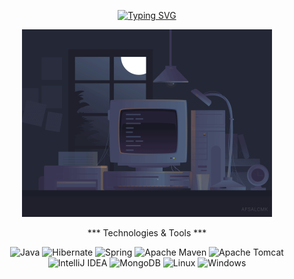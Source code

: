 
<div align="center">
  
  [![Typing SVG](https://readme-typing-svg.demolab.com/?lines=Hello+There+!!!+I'm+Mohamad+Beigi;I'm+A+Junior+Java+Developer)](https://git.io/typing-svg)

  <img src="https://github.com/mohamadMehdiBeigi/mohamadMehdiBeigi/blob/main/8b35fef55fba1a201c9c7a11d3ec3d64.gif"  width="400px">

  *** Technologies & Tools ***

![Java](https://img.shields.io/badge/java-%23ED8B00.svg?style=for-the-badge&logo=openjdk&logoColor=white)
![Hibernate](https://img.shields.io/badge/Hibernate-59666C?style=for-the-badge&logo=Hibernate&logoColor=white)
![Spring](https://img.shields.io/badge/spring-%236DB33F.svg?style=for-the-badge&logo=spring&logoColor=white)
![Apache Maven](https://img.shields.io/badge/Apache%20Maven-C71A36?style=for-the-badge&logo=Apache%20Maven&logoColor=white)
![Apache Tomcat](https://img.shields.io/badge/apache%20tomcat-%23F8DC75.svg?style=for-the-badge&logo=apache-tomcat&logoColor=black)
![IntelliJ IDEA](https://img.shields.io/badge/IntelliJIDEA-000000.svg?style=for-the-badge&logo=intellij-idea&logoColor=white)
![MongoDB](https://img.shields.io/badge/MongoDB-%234ea94b.svg?style=for-the-badge&logo=mongodb&logoColor=white)
![Linux](https://img.shields.io/badge/Linux-FCC624?style=for-the-badge&logo=linux&logoColor=black)
![Windows](https://img.shields.io/badge/Windows-0078D6?style=for-the-badge&logo=windows&logoColor=white)

</div>


